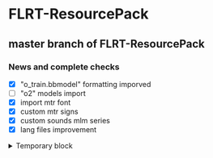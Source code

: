 # FLRT-ResourcePack
## master branch of FLRT-ResourcePack

### News and complete checks
- [x] "o_train.bbmodel" formatting imporved
- [ ] "o2" models import
- [x] import mtr font 
- [x] custom mtr signs
- [x] custom sounds mlm series
- [x] lang files improvement

<details>
  <summary>Temporary block</summary>
  
  Temporary block for future using!!

</details>
